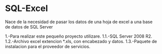# SQL-Excel
Nace de la necesidad de pasar los datos de una hoja de excel a una base de datos de SQL Server

1.-Para realizar este pequeño proyecto utilizare. 
1.1.-SQL Server 2008 R2.
1.2.-Archivo excel extencion *.xls, con encabezado y datos.
1.3.-Paquete de instalacion para el proveedor de servicios.
